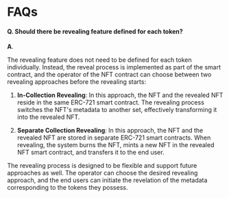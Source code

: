 # FAQs

#### Q. Should there be revealing feature defined for each token?

**A**.

The revealing feature does not need to be defined for each token individually. Instead, the reveal process is implemented as part of the smart contract, and the operator of the NFT contract can choose between two revealing approaches before the revealing starts:

1. **In-Collection Revealing**: In this approach, the NFT and the revealed NFT reside in the same ERC-721 smart contract. The revealing process switches the NFT's metadata to another set, effectively transforming it into the revealed NFT.

2. **Separate Collection Revealing**: In this approach, the NFT and the revealed NFT are stored in separate ERC-721 smart contracts. When revealing, the system burns the NFT, mints a new NFT in the revealed NFT smart contract, and transfers it to the end user.

The revealing process is designed to be flexible and support future approaches as well. The operator can choose the desired revealing approach, and the end users can initiate the revelation of the metadata corresponding to the tokens they possess.
